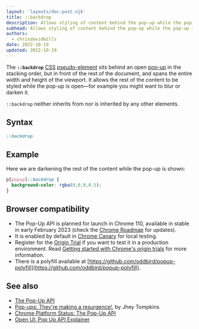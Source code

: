 ```yaml
---
layout: 'layouts/doc-post.njk'
title: ::backdrop
description: Allows styling of content behind the pop-up while the pop-up is open.
subhead: Allows styling of content behind the pop-up while the pop-up is open.
authors:
  - chrisdavidmills
date: 2022-10-19
updated: 2022-10-19
---
```


The **`::backdrop`** [CSS](https://developer.mozilla.org/docs/Web/CSS) [pseudo-element](https://developer.mozilla.org/docs/Web/CSS/Pseudo-elements) sits behind an open [pop-up](/docs/web-platform/popup-api/) in the stacking order, but in front of the rest of the document, and spans the entire width and height of the viewport. It allows the rest of the content to be styled while the pop-up is open—for example you might want to blur or darken it.

`::backdrop` neither inherits from nor is inherited by any other elements.

## Syntax

```css
::backdrop
```

## Example

Here we are darkening the rest of the content while the pop-up is shown:

```css
p[popup]::backdrop {
  background-color: rgba(0,0,0,0.5);
}
```

## Browser compatibility

* The Pop-Up API is planned for launch in Chrome 110, available in stable in early February 2023 (check the [Chrome Roadmap](https://chromestatus.com/roadmap) for updates).
* It is enabled by default in [Chrome Canary](https://www.google.com/chrome/canary/) for local testing.  
* Register for the [Origin Trial](/origintrials/#/view_trial/4500221927649968129) if you want to test it in a production environment. Read [Getting started with Chrome's origin trials](/docs/web-platform/origin-trials/) for more information.
* There is a polyfill available at [https://github.com/oddbird/popup-polyfill](https://github.com/oddbird/popup-polyfill).

## See also

* [The Pop-Up API](/docs/web-platform/popup-api/)
* [Pop-ups: They're making a resurgence!](/blog/pop-ups-theyre-making-a-resurgence/), by Jhey Tompkins
* [Chrome Platform Status: The Pop-Up API](https://chromestatus.com/feature/5463833265045504) 
* [Open UI: Pop Up API Explainer](https://open-ui.org/components/popup.research.explainer)